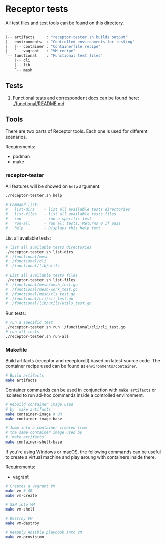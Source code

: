 # Receptor tests

All test files and test tools can be found on this directory.

```java
.
|-- artifacts     : "receptor-tester.sh builds output"
|-- environments  : "Controlled environments for testing"
|   |-- container : "Containerfile recipe"
|   `-- vagrant   : "VM recipe"
`-- functional    : "Functional test files"
    |-- cli
    |-- lib
    `-- mesh
```

## Tests

1. Functional tests and correspondent docs can be found here: [./functional/README.md](./functional/README.md)

## Tools

There are two parts of Receptor tools. Each one is used for different scenarios.

Requirements:
- podman
- make

### receptor-tester

All features will be showed on `help` argument:

```bash
./receptor-tester.sh help

# Command list:
#   list-dirs    - list all available tests directories
#   list-files   - list all available tests files
#   run          - run a specific test
#   run-all      - run all tests. Returns 0 if pass
#   help         - Displays this help text
```

List all available tests:

```bash
# list all available tests directories
./receptor-tester.sh list-dirs
# ./functional/mesh
# ./functional/cli
# ./functional/lib/utils

# List all available tests files
./receptor-tester.sh list-files
# ./functional/mesh/mesh_test.go
# ./functional/mesh/work_test.go
# ./functional/mesh/tls_test.go
# ./functional/cli/cli_test.go
# ./functional/lib/utils/utils_test.go
```

Run tests:

```bash
# run a specific test
./receptor-tester.sh run ./functional/cli/cli_test.go
# run all tests
./receptor-tester.sh run-all
```

### Makefile

Build artifacts (receptor and receptorctl) based on latest source code.
The container recipe used can be found at `environments/container`.

```bash
# Build artifacts
make artifacts
```

Container commands can be used in conjunction with `make artifacts` or isolated to run ad-hoc commands inside a controlled environment.

```bash
# Rebuild container image used
# by `make artifacts`
make container-image # OR
make container-image-base

# Jump into a container created from
# the same container image used by
# `make artifacts`
make container-shell-base
```

If you're using Windows or macOS, the following commands can be useful to create a virtual machine and play aroung with containers inside there.

Requirements:
- vagrant

```bash
# Creates a Vagrant VM
make vm # OR
make vm-create

# SSH into VM
make vm-shell

# Destroy VM
make vm-destroy

# Reapply Ansible playbook into VM
make vm-provision
```
